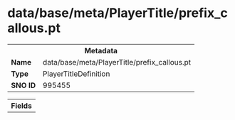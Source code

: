 <h1>data/base/meta/PlayerTitle/prefix_callous.pt</h1><table><tr><th colspan="100%">Metadata</th></tr><tr><td><b>Name</b></td><td>data/base/meta/PlayerTitle/prefix_callous.pt</td></tr><tr><td><b>Type</b></td><td>PlayerTitleDefinition</td></tr><tr><td><b>SNO ID</b></td><td>995455</td></tr></table>

<table><tr><th colspan="100%">Fields</th></tr></table>

